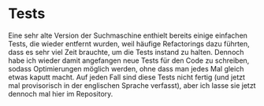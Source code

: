 # Tests
Eine sehr alte Version der Suchmaschine enthielt bereits einige einfachen Tests,
die wieder entfernt wurden, weil häufige Refactorings dazu führten, dass es sehr
viel Zeit brauchte, um die Tests instand zu halten.
Dennoch habe ich wieder damit angefangen neue Tests für den Code zu schreiben,
sodass Optimierungen möglich werden, ohne dass man jedes Mal gleich etwas kaputt
macht. Auf jeden Fall sind diese Tests nicht fertig (und jetzt mal provisorisch
in der englischen Sprache verfasst), aber ich lasse sie jetzt dennoch mal hier
im Repository.

